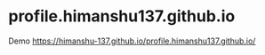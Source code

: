 # profile.himanshu137.github.io

Demo
https://himanshu-137.github.io/profile.himanshu137.github.io/
